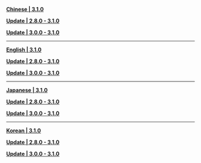 **[Chinese | 3.1.0](https://autopatchhkws.yuanshen.com/client_app/download/pc_zip/20220917165430_NyMmj1Ta9KlZKgCZ/Audio_Chinese_3.1.0.zip)**

**[Update | 2.8.0 - 3.1.0](https://autopatchhkws.yuanshen.com/client_app/update/hk4e_global/10/zh-cn_2.8.0_3.1.0_hdiff_xfwy75Z1dKCN6sEu.zip)**

**[Update | 3.0.0 - 3.1.0](https://autopatchhkws.yuanshen.com/client_app/update/hk4e_global/10/zh-cn_3.0.0_3.1.0_hdiff_MZkPImOajGWFoehp.zip)**

---

**[English | 3.1.0](https://autopatchhkws.yuanshen.com/client_app/download/pc_zip/20220917165430_NyMmj1Ta9KlZKgCZ/Audio_English(US)_3.1.0.zip)**

**[Update | 2.8.0 - 3.1.0](https://autopatchhkws.yuanshen.com/client_app/update/hk4e_global/10/en-us_2.8.0_3.1.0_hdiff_Potvg1euXns4a5WK.zip)**

**[Update | 3.0.0 - 3.1.0](https://autopatchhkws.yuanshen.com/client_app/update/hk4e_global/10/en-us_3.0.0_3.1.0_hdiff_J254a8oHvQTGMwu3.zip)**


---

**[Japanese | 3.1.0](https://autopatchhkws.yuanshen.com/client_app/download/pc_zip/20220917165430_NyMmj1Ta9KlZKgCZ/Audio_Japanese_3.1.0.zip)**

**[Update | 2.8.0 - 3.1.0](https://autopatchhkws.yuanshen.com/client_app/update/hk4e_global/10/ja-jp_2.8.0_3.1.0_hdiff_SFedYgkphMqGvtWZ.zip)**

**[Update | 3.0.0 - 3.1.0](https://autopatchhkws.yuanshen.com/client_app/update/hk4e_global/10/ja-jp_3.0.0_3.1.0_hdiff_3NZcVbSxzvXgMaq9.zip)**

---

**[Korean | 3.1.0](https://autopatchhkws.yuanshen.com/client_app/download/pc_zip/20220917165430_NyMmj1Ta9KlZKgCZ/Audio_Korean_3.1.0.zip)**

**[Update | 2.8.0 - 3.1.0](https://autopatchhkws.yuanshen.com/client_app/update/hk4e_global/10/ko-kr_2.8.0_3.1.0_hdiff_FpEC0r5WxkMgD1cN.zip)**

**[Update | 3.0.0 - 3.1.0](https://autopatchhkws.yuanshen.com/client_app/update/hk4e_global/10/ko-kr_3.0.0_3.1.0_hdiff_AhytWDJvIYoPU9nZ.zip)**
